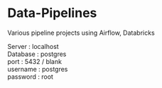 # Data-Pipelines
Various pipeline projects using Airflow, Databricks

Server : localhost  
Database : postgres  
port : 5432 / blank  
username : postgres  
password : root  
